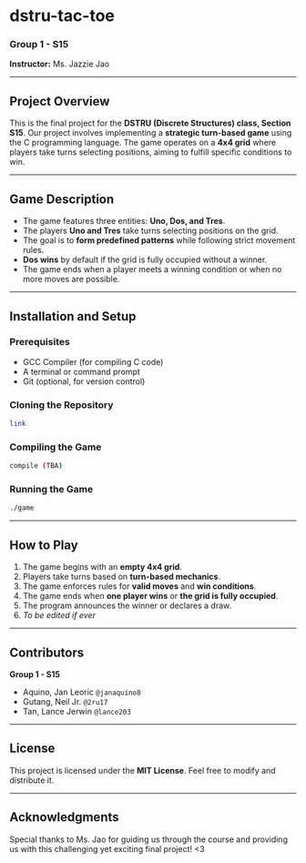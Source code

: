 # dstru-tac-toe

### **Group 1 - S15**

**Instructor:** Ms. Jazzie Jao

---

## **Project Overview**

This is the final project for the **DSTRU (Discrete Structures) class, Section S15**. Our project involves implementing a **strategic turn-based game** using the C programming language. The game operates on a **4x4 grid** where players take turns selecting positions, aiming to fulfill specific conditions to win.

---

## **Game Description**

- The game features three entities: **Uno, Dos, and Tres**.
- The players **Uno and Tres** take turns selecting positions on the grid.
- The goal is to **form predefined patterns** while following strict movement rules.
- **Dos wins** by default if the grid is fully occupied without a winner.
- The game ends when a player meets a winning condition or when no more moves are possible.

---

## **Installation and Setup**

### **Prerequisites**

- GCC Compiler (for compiling C code)
- A terminal or command prompt
- Git (optional, for version control)

### **Cloning the Repository**

```sh
link
```

### **Compiling the Game**

```sh
compile (TBA)
```

### **Running the Game**

```sh
./game
```

---

## **How to Play**

1. The game begins with an **empty 4x4 grid**.
2. Players take turns based on **turn-based mechanics**.
3. The game enforces rules for **valid moves** and **win conditions**.
4. The game ends when **one player wins** or **the grid is fully occupied**.
5. The program announces the winner or declares a draw.
6. *To be edited if ever*

---

## **Contributors**

**Group 1 - S15**

- Aquino, Jan Leoric `@janaquino8`
- Gutang, Neil Jr. `@2ru17`
- Tan, Lance Jerwin `@lance203`

---

## **License**

This project is licensed under the **MIT License**. Feel free to modify and distribute it.

---

## **Acknowledgments**

Special thanks to Ms. Jao for guiding us through the course and providing us with this challenging yet exciting final project! <3  

